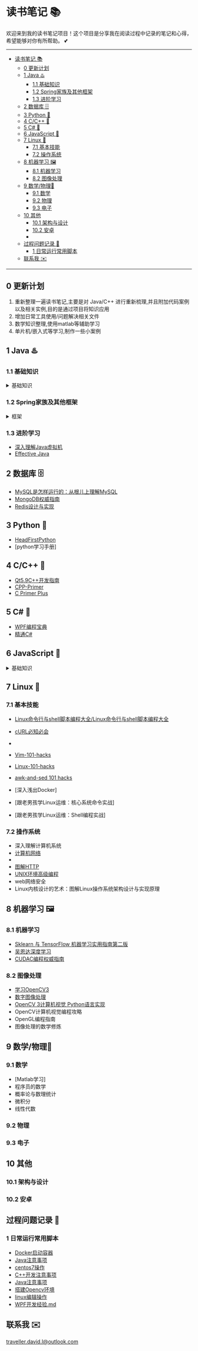# 读书笔记 📚

​	 欢迎来到我的读书笔记项目！这个项目是分享我在阅读过程中记录的笔记和心得，希望能够对你有所帮助。 💕

----


- [读书笔记 📚](#读书笔记-)
  - [0 更新计划](#0-更新计划)
  - [1 Java ♨️](#1-java-️)
    - [1.1 基础知识](#11-基础知识)
    - [1.2 Spring家族及其他框架](#12-spring家族及其他框架)
    - [1.3 进阶学习](#13-进阶学习)
  - [2  数据库 🗄️](#2--数据库-️)
  - [3 Python 🐍](#3-python-)
  - [4 C/C++ 📘](#4-cc-)
  - [5 C# 📒](#5-c-)
  - [6 JavaScript 📜](#6-javascript-)
  - [7 Linux  🐧](#7-linux--)
    - [7.1 基本技能](#71-基本技能)
    - [7.2 操作系统](#72-操作系统)
  - [8 机器学习 🖼️](#8-机器学习-️)
    - [8.1 机器学习](#81-机器学习)
    - [8.2 图像处理](#82-图像处理)
  - [9 数学/物理🔢](#9-数学物理)
    - [9.1 数学](#91-数学)
    - [9.2 物理](#92-物理)
    - [9.3 电子](#93-电子)
  - [10 其他](#10-其他)
    - [10.1 架构与设计](#101-架构与设计)
    - [10.2 安卓](#102-安卓)
    - [](#)
  - [过程问题记录 📝](#过程问题记录-)
    - [1 日常运行常用脚本](#1-日常运行常用脚本)
  - [联系我 ✉️](#联系我-️)




---


## 0 更新计划

1. 重新整理一遍读书笔记,主要是对 Java/C++ 进行重新梳理,并且附加代码案例以及相关实例,目的是通过项目将知识应用
2. 增加日常工具使用/问题解决相关文件
3. 数学知识整理,使用matlab等辅助学习
4. 单片机/嵌入式等学习,制作一些小案例 




## 1 Java ♨️

### 1.1 基础知识
<details>
<summary>基础知识</summary>

- [Java8实战](https://github.com/BlossomRain/Read/blob/master/Java8%E5%AE%9E%E6%88%98/Java8%E5%AE%9E%E6%88%98%20%E7%AC%94%E8%AE%B0.md)

- [Java8并发编程实战](https://github.com/BlossomRain/Read/blob/master/Java%E5%B9%B6%E5%8F%91%E7%BC%96%E7%A8%8B%E5%AE%9E%E6%88%98/Java%E5%B9%B6%E5%8F%91%E7%BC%96%E7%A8%8B%E5%AE%9E%E6%88%98%20%E7%AC%94%E8%AE%B0.md)

- [Java核心技术 卷Ⅰ](https://github.com/BlossomRain/Read/blob/master/Java%E6%A0%B8%E5%BF%83%E6%8A%80%E6%9C%AF_%E5%8D%B71/Java%E6%A0%B8%E5%BF%83%E6%8A%80%E6%9C%AF_%E5%8D%B71.md)

- [Java核心技术 卷Ⅱ](https://github.com/BlossomRain/Read/blob/master/Java%E6%A0%B8%E5%BF%83%E6%8A%80%E6%9C%AF_%E5%8D%B72/Java%E6%A0%B8%E5%BF%83%E6%8A%80%E6%9C%AF_%E5%8D%B72_%E9%AB%98%E7%BA%A7%E7%89%B9%E6%80%A7.md)

- [maven实战](https://github.com/BlossomRain/Read/blob/master/maven%E5%AE%9E%E6%88%98/maven%E5%AE%9E%E6%88%98.md)


</details>

### 1.2 Spring家族及其他框架

<details>
<summary>框架</summary>

- [Spring实战](https://github.com/BlossomRain/Read/blob/master/Spring%E5%AE%9E%E6%88%98/Spring%E5%AE%9E%E6%88%98.md)

- [Spring源码深度解析](https://github.com/BlossomRain/Read/blob/master/Spring%E6%BA%90%E7%A0%81%E6%B7%B1%E5%BA%A6%E8%A7%A3%E6%9E%90/Spring%E6%BA%90%E7%A0%81%E6%B7%B1%E5%BA%A6%E8%A7%A3%E6%9E%90.md)

- [Netty实战](https://github.com/BlossomRain/Read/blob/master/Netty%E5%AE%9E%E6%88%98/Netty%E5%AE%9E%E6%88%98.md)

- [MyBatis技术内幕](https://github.com/BlossomRain/Read/blob/master/MyBatis%E6%8A%80%E6%9C%AF%E5%86%85%E5%B9%95/MyBatis%E6%8A%80%E6%9C%AF%E5%86%85%E5%B9%95.md)
-  [Hadoop权威指南]
</details>

### 1.3 进阶学习

- [深入理解Java虚拟机](https://github.com/BlossomRain/Read/blob/master/%E6%B7%B1%E5%85%A5%E7%90%86%E8%A7%A3Java%E8%99%9A%E6%8B%9F%E6%9C%BA/%E6%B7%B1%E5%85%A5%E7%90%86%E8%A7%A3Java%E8%99%9A%E6%8B%9F%E6%9C%BA.md)
- [Effective Java](https://github.com/BlossomRain/Read/blob/master/Effective%20Java/Effective%20Java.md)


## 2  数据库 🗄️

- [MySQL是怎样运行的：从根儿上理解MySQL](https://github.com/BlossomRain/Read/blob/master/MySQL%E6%98%AF%E6%80%8E%E6%A0%B7%E8%BF%90%E8%A1%8C%E7%9A%84%EF%BC%9A%E4%BB%8E%E6%A0%B9%E5%84%BF%E4%B8%8A%E7%90%86%E8%A7%A3MySQL/MySQL%E6%98%AF%E6%80%8E%E6%A0%B7%E8%BF%90%E8%A1%8C%E7%9A%84-%E4%BB%8E%E6%A0%B9%E5%84%BF%E4%B8%8A%E7%90%86%E8%A7%A3MySQL.md)
- [MongoDB权威指南](https://github.com/BlossomRain/Read/blob/master/MongoDB%E6%9D%83%E5%A8%81%E6%8C%87%E5%8D%97/MongoDB%E6%9D%83%E5%A8%81%E6%8C%87%E5%8D%97.md)
- [Redis设计与实现](https://github.com/BlossomRain/Read/blob/master/Redis%E8%AE%BE%E8%AE%A1%E4%B8%8E%E5%AE%9E%E7%8E%B0/Redis%E8%AE%BE%E8%AE%A1%E4%B8%8E%E5%AE%9E%E7%8E%B0.md)

## 3 Python 🐍

- [HeadFirstPython](https://github.com/BlossomRain/Read/blob/master/HeadFirstPython/HeadFirstPython.md)
- [python学习手册]

## 4 C/C++ 📘

- [Qt5.9C++开发指南](https://github.com/BlossomRain/Read/blob/master/Qt5.9C++%E5%BC%80%E5%8F%91%E6%8C%87%E5%8D%97/Qt5.9C++%E5%BC%80%E5%8F%91%E6%8C%87%E5%8D%97.md)
- [CPP-Primer](https://github.com/BlossomRain/Read/blob/master/CPP-Primer/C++%20Primer.md)
- [C Primer Plus](https://github.com/BlossomRain/Read/blob/master/C-Primer-Plus/C%20Primer%20Plus.md)

## 5 C# 📒

- [WPF编程宝典](https://github.com/BlossomRain/Read/blob/master/WPF%E7%BC%96%E7%A8%8B%E5%AE%9D%E5%85%B8/WPF%E7%BC%96%E7%A8%8B%E5%AE%9D%E5%85%B8.md) 
- [精通C#](https://github.com/BlossomRain/Read/blob/master/%E7%B2%BE%E9%80%9AC%23/%E7%B2%BE%E9%80%9AC%23.md)

## 6 JavaScript 📜
<details>
<summary>基础知识</summary>

- [JavaScript高级程序设计](https://github.com/BlossomRain/Read/blob/master/JavaScript%E9%AB%98%E7%BA%A7%E7%A8%8B%E5%BA%8F%E8%AE%BE%E8%AE%A1/JavaScript%E9%AB%98%E7%BA%A7%E7%A8%8B%E5%BA%8F%E8%AE%BE%E8%AE%A1.md)
- [Web前端精品开发课：HTML5Canvas开发详解](https://github.com/BlossomRain/Read/blob/master/Web%E5%89%8D%E7%AB%AF%E7%B2%BE%E5%93%81%E5%BC%80%E5%8F%91%E8%AF%BE%EF%BC%9AHTML5Canvas%E5%BC%80%E5%8F%91%E8%AF%A6%E8%A7%A3/Web%E5%89%8D%E7%AB%AF%E7%B2%BE%E5%93%81%E5%BC%80%E5%8F%91%E8%AF%BE%EF%BC%9AHTML5Canvas%E5%BC%80%E5%8F%91%E8%AF%A6%E8%A7%A3.md)

- [深入浅出Vue.js](https://github.com/BlossomRain/Read/blob/master/%E6%B7%B1%E5%85%A5%E6%B5%85%E5%87%BAVue.js/%E6%B7%B1%E5%85%A5%E6%B5%85%E5%87%BAVue.js.md)
- [~~Vue企业开发实战~~ -- 不推荐](https://github.com/BlossomRain/Read/blob/master/Vue%E4%BC%81%E4%B8%9A%E5%BC%80%E5%8F%91%E5%AE%9E%E6%88%98/Vue%E4%BC%81%E4%B8%9A%E5%BC%80%E5%8F%91%E5%AE%9E%E6%88%98.md) 
- [Vue.js快跑：构建触手可及的高性能Web应用](https://github.com/BlossomRain/Read/blob/master/Vue.js%E5%BF%AB%E8%B7%91%EF%BC%9A%E6%9E%84%E5%BB%BA%E8%A7%A6%E6%89%8B%E5%8F%AF%E5%8F%8A%E7%9A%84%E9%AB%98%E6%80%A7%E8%83%BDWeb%E5%BA%94%E7%94%A8/Vue.js%E5%BF%AB%E8%B7%91%EF%BC%9A%E6%9E%84%E5%BB%BA%E8%A7%A6%E6%89%8B%E5%8F%AF%E5%8F%8A%E7%9A%84%E9%AB%98%E6%80%A7%E8%83%BDWeb%E5%BA%94%E7%94%A8.md)
- [WebGL编程指南](https://github.com/BlossomRain/Read/blob/master/WebGL%E7%BC%96%E7%A8%8B%E6%8C%87%E5%8D%97/WebGL%E7%BC%96%E7%A8%8B%E6%8C%87%E5%8D%97.md)
- [ES6 /node / webpack / ts / angular / less ](https://github.com/BlossomRain/Read/tree/master/front-end-others)

</details>

## 7 Linux  🐧

### 7.1 基本技能

- [Linux命令行与shell脚本编程大全/Linux命令行与shell脚本编程大全](https://github.com/BlossomRain/Read/blob/master/Linux%E5%91%BD%E4%BB%A4%E8%A1%8C%E4%B8%8Eshell%E8%84%9A%E6%9C%AC%E7%BC%96%E7%A8%8B%E5%A4%A7%E5%85%A8/Linux%E5%91%BD%E4%BB%A4%E8%A1%8C%E4%B8%8Eshell%E8%84%9A%E6%9C%AC%E7%BC%96%E7%A8%8B%E5%A4%A7%E5%85%A8.md)
- [cURL必知必会](https://github.com/BlossomRain/Read/blob/master/cURL%E5%BF%85%E7%9F%A5%E5%BF%85%E4%BC%9A/cURL%E5%BF%85%E7%9F%A5%E5%BF%85%E4%BC%9A.md)

- 
- [Vim-101-hacks](https://github.com/BlossomRain/Read/blob/master/Vim-101-hacks/Vim-101-hacks.md)
- [Linux-101-hacks](https://github.com/BlossomRain/Read/blob/master/Linux-101-hacks/Linux-101-hacks.md)
- [awk-and-sed 101 hacks](https://github.com/BlossomRain/Read/blob/master/sed-and-awk-101-hacks/sed-and-awk-101-hacks.md)
- [深入浅出Docker]
- [跟老男孩学Linux运维：核心系统命令实战]
- [跟老男孩学Linux运维：Shell编程实战]

### 7.2 操作系统

- 深入理解计算机系统
- [计算机网络](https://github.com/BlossomRain/Read/blob/master/%E8%AE%A1%E7%AE%97%E6%9C%BA%E7%BD%91%E7%BB%9C/%E8%AE%A1%E7%AE%97%E6%9C%BA%E7%BD%91%E7%BB%9C%E8%87%AA%E9%A1%B6%E5%90%91%E4%B8%8B%E6%96%B9%E6%B3%95.md)
- 
- [图解HTTP](https://github.com/BlossomRain/Read/blob/master/%E5%9B%BE%E8%A7%A3HTTP/%E5%9B%BE%E8%A7%A3HTTP.md)
- [UNIX环境高级编程](https://github.com/BlossomRain/Read/blob/master/Unix%E7%8E%AF%E5%A2%83%E9%AB%98%E7%BA%A7%E7%BC%96%E7%A8%8B/Unix%E7%8E%AF%E5%A2%83%E9%AB%98%E7%BA%A7%E7%BC%96%E7%A8%8B.md)
- web网络安全
- Linux内核设计的艺术：图解Linux操作系统架构设计与实现原理

## 8 机器学习 🖼️

### 8.1 机器学习

- [Sklearn 与 TensorFlow 机器学习实用指南第二版](https://github.com/BlossomRain/Read/blob/master/Sklearn%20%E4%B8%8E%20TensorFlow%20%E6%9C%BA%E5%99%A8%E5%AD%A6%E4%B9%A0%E5%AE%9E%E7%94%A8%E6%8C%87%E5%8D%97%E7%AC%AC%E4%BA%8C%E7%89%88/Sklearn%20%E4%B8%8E%20TensorFlow%20%E6%9C%BA%E5%99%A8%E5%AD%A6%E4%B9%A0%E5%AE%9E%E7%94%A8%E6%8C%87%E5%8D%97%E7%AC%AC%E4%BA%8C%E7%89%88.md)
- [吴恩达深度学习](https://github.com/BlossomRain/Read/blob/master/%E5%90%B4%E6%81%A9%E8%BE%BE%E6%B7%B1%E5%BA%A6%E5%AD%A6%E4%B9%A0/%E5%90%B4%E6%81%A9%E8%BE%BE%E6%B7%B1%E5%BA%A6%E5%AD%A6%E4%B9%A0.md)
- [CUDAC编程权威指南](https://github.com/BlossomRain/Read/blob/master/CUDA_C%E7%BC%96%E7%A8%8B%E6%9D%83%E5%A8%81%E6%8C%87%E5%8D%97/CUDAC%E7%BC%96%E7%A8%8B%E6%9D%83%E5%A8%81%E6%8C%87%E5%8D%97.md)

### 8.2 图像处理

- [学习OpenCV3](https://github.com/BlossomRain/Read/blob/master/%E5%AD%A6%E4%B9%A0OpenCV3/%E5%AD%A6%E4%B9%A0OpenCV3.md)
- [数字图像处理](https://github.com/BlossomRain/Read/blob/master/%E6%95%B0%E5%AD%97%E5%9B%BE%E5%83%8F%E5%A4%84%E7%90%86/%E6%95%B0%E5%AD%97%E5%9B%BE%E5%83%8F%E5%A4%84%E7%90%86.md)
- [OpenCV 3计算机视觉 Python语言实现](https://github.com/BlossomRain/Read/blob/master/OpenCV%203%E8%AE%A1%E7%AE%97%E6%9C%BA%E8%A7%86%E8%A7%89%20Python%E8%AF%AD%E8%A8%80%E5%AE%9E%E7%8E%B0/OpenCV%203%E8%AE%A1%E7%AE%97%E6%9C%BA%E8%A7%86%E8%A7%89%20Python%E8%AF%AD%E8%A8%80%E5%AE%9E%E7%8E%B0.md)
- OpenCV计算机视觉编程攻略
- OpenGL编程指南
- 图像处理的数学修炼

## 9 数学/物理🔢

### 9.1 数学
- [Matlab学习]
- 程序员的数学
- 概率论与数理统计
- 微积分
- 线性代数
### 9.2 物理


### 9.3 电子


## 10 其他

### 10.1 架构与设计

### 10.2 安卓

### 


##  过程问题记录 📝

### 1 日常运行常用脚本

- [Docker启动容器](https://github.com/BlossomRain/Read/blob/master/%E5%85%B6%E4%BB%96%E8%AE%B0%E5%BD%95/Docker%E5%90%AF%E5%8A%A8%E5%AE%B9%E5%99%A8.md)
- [Java注意事项](https://github.com/BlossomRain/Read/blob/master/%E5%85%B6%E4%BB%96%E8%AE%B0%E5%BD%95/Java%E6%B3%A8%E6%84%8F%E4%BA%8B%E9%A1%B9.md)
- [centos7操作](https://github.com/BlossomRain/Read/blob/master/%E5%85%B6%E4%BB%96%E8%AE%B0%E5%BD%95/centos7.md)
- [C++开发注意事项](https://github.com/BlossomRain/Read/blob/master/%E5%85%B6%E4%BB%96%E8%AE%B0%E5%BD%95/C%2B%2B%E5%BC%80%E5%8F%91%E6%B3%A8%E6%84%8F%E4%BA%8B%E9%A1%B9.md)
- [Java注意事项](https://github.com/BlossomRain/Read/blob/master/%E5%85%B6%E4%BB%96%E8%AE%B0%E5%BD%95/Java%E6%B3%A8%E6%84%8F%E4%BA%8B%E9%A1%B9.md)
- [搭建Opencv环境](https://github.com/BlossomRain/Read/blob/master/%E5%85%B6%E4%BB%96%E8%AE%B0%E5%BD%95/Ubuntu%E4%B8%8BOpencv%E7%8E%AF%E5%A2%83%E6%90%AD%E5%BB%BA.md)
- [linux编辑操作](https://github.com/BlossomRain/Read/blob/master/%E5%85%B6%E4%BB%96%E8%AE%B0%E5%BD%95/linux%E7%BC%96%E8%BE%91%E9%AB%98%E7%BA%A7%E6%93%8D%E4%BD%9C.md)
- [WPF开发经验.md](https://github.com/BlossomRain/Read/blob/master/%E5%85%B6%E4%BB%96%E8%AE%B0%E5%BD%95/WPF%E5%BC%80%E5%8F%91%E7%BB%8F%E9%AA%8C.md)

## 联系我 ✉️

traveller.david.l@outlook.com